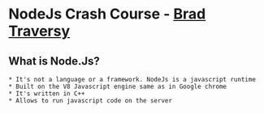 # NodeJs Crash Course - [Brad Traversy](https://www.youtube.com/watch?v=fBNz5xF-Kx4)

## What is Node.Js?

    * It's not a language or a framework. NodeJs is a javascript runtime
    * Built on the V8 Javascript engine same as in Google chrome
    * It's written in C++
    * Allows to run javascript code on the server